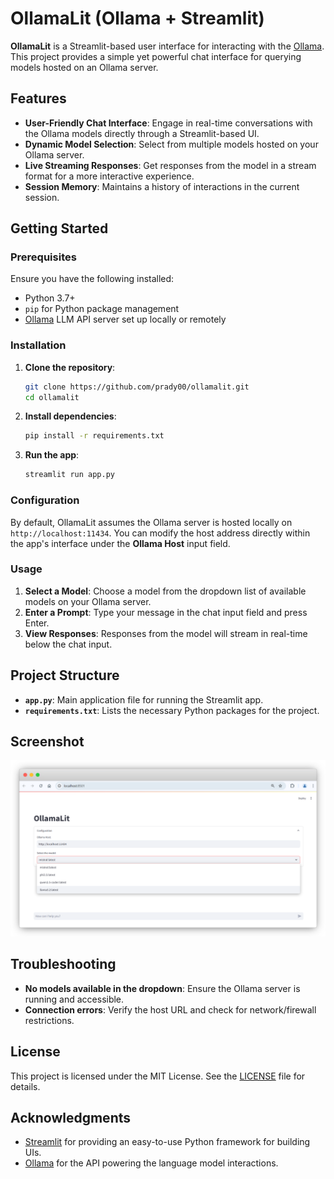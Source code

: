 # OllamaLit (Ollama + Streamlit)

**OllamaLit** is a Streamlit-based user interface for interacting with the [Ollama](https://ollama.com). This project provides a simple yet powerful chat interface for querying models hosted on an Ollama server.

## Features

- **User-Friendly Chat Interface**: Engage in real-time conversations with the Ollama models directly through a Streamlit-based UI.
- **Dynamic Model Selection**: Select from multiple models hosted on your Ollama server.
- **Live Streaming Responses**: Get responses from the model in a stream format for a more interactive experience.
- **Session Memory**: Maintains a history of interactions in the current session.

## Getting Started

### Prerequisites

Ensure you have the following installed:

- Python 3.7+
- `pip` for Python package management
- [Ollama](https://ollama.com) LLM API server set up locally or remotely

### Installation

1. **Clone the repository**:
    ```bash
    git clone https://github.com/prady00/ollamalit.git
    cd ollamalit
    ```

2. **Install dependencies**:
    ```bash
    pip install -r requirements.txt
    ```

3. **Run the app**:
    ```bash
    streamlit run app.py
    ```

### Configuration

By default, OllamaLit assumes the Ollama server is hosted locally on `http://localhost:11434`. You can modify the host address directly within the app's interface under the **Ollama Host** input field.

### Usage

1. **Select a Model**: Choose a model from the dropdown list of available models on your Ollama server.
2. **Enter a Prompt**: Type your message in the chat input field and press Enter.
3. **View Responses**: Responses from the model will stream in real-time below the chat input.

## Project Structure

- **`app.py`**: Main application file for running the Streamlit app.
- **`requirements.txt`**: Lists the necessary Python packages for the project.

## Screenshot

![screenshot](./assets/screenshot.png)

## Troubleshooting

- **No models available in the dropdown**: Ensure the Ollama server is running and accessible.
- **Connection errors**: Verify the host URL and check for network/firewall restrictions.

## License

This project is licensed under the MIT License. See the [LICENSE](LICENSE) file for details.

## Acknowledgments

- [Streamlit](https://streamlit.io) for providing an easy-to-use Python framework for building UIs.
- [Ollama](https://ollama.com) for the API powering the language model interactions.
